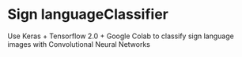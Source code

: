 # Sign languageClassifier
Use Keras + Tensorflow 2.0 + Google Colab to classify sign language images with Convolutional Neural Networks
